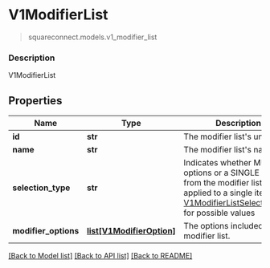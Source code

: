 # V1ModifierList
> squareconnect.models.v1_modifier_list

### Description

V1ModifierList

## Properties
Name | Type | Description | Notes
------------ | ------------- | ------------- | -------------
**id** | **str** | The modifier list&#39;s unique ID. | [optional] 
**name** | **str** | The modifier list&#39;s name. | [optional] 
**selection_type** | **str** | Indicates whether MULTIPLE options or a SINGLE option from the modifier list can be applied to a single item. See [V1ModifierListSelectionType](#type-v1modifierlistselectiontype) for possible values | [optional] 
**modifier_options** | [**list[V1ModifierOption]**](V1ModifierOption.md) | The options included in the modifier list. | [optional] 

[[Back to Model list]](../README.md#documentation-for-models) [[Back to API list]](../README.md#documentation-for-api-endpoints) [[Back to README]](../README.md)


